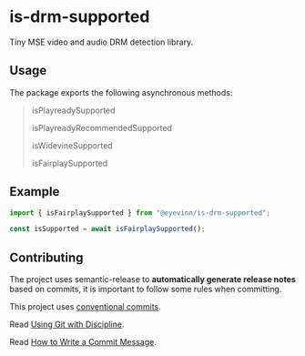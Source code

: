 # is-drm-supported

Tiny MSE video and audio DRM detection library.

## Usage

The package exports the following asynchronous methods:

> isPlayreadySupported
> 
> isPlayreadyRecommendedSupported
> 
> isWidevineSupported
> 
> isFairplaySupported

## Example

```typescript
import { isFairplaySupported } from "@eyevinn/is-drm-supported";

const isSupported = await isFairplaySupported();
```

## Contributing


The project uses semantic-release to **automatically generate release notes** based on commits, it is important to follow some rules when committing.

This project uses [conventional commits](https://www.conventionalcommits.org/en/v1.0.0/#summary).

Read [Using Git with Discipline](https://drewdevault.com/2019/02/25/Using-git-with-discipline.html).

Read [How to Write a Commit Message](https://chris.beams.io/posts/git-commit/).
